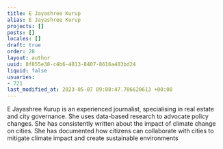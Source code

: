 ```yaml
---
title: E Jayashree Kurup
alias: E Jayashree Kurup
projects: []
posts: []
locales: []
draft: true
order: 28
layout: author
uuid: 8f855e38-c4b6-4013-8407-8616a483bd24
liquid: false
usuaries:
- 721
last_modified_at: 2023-05-07 09:00:47.706620613 +00:00
---
```


<p style="text-align:start">E Jayashree Kurup is an experienced journalist, specialising in real estate and city governance. She uses data-based research to advocate policy changes. She has consistently written about the impact of climate change on cities. She has documented how citizens can collaborate with cities to mitigate climate impact and create sustainable environments</p>